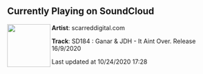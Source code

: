 ## Currently Playing on SoundCloud

[<img align="left" width="100" src="https://i1.sndcdn.com/artworks-000810806266-7ltt1i-t50x50.jpg">](https://soundcloud.com/scarreddigital-com/sd184-ganar-jdh-it-aint-over)

**Artist**: scarreddigital.com 

**Track**: SD184 : Ganar & JDH - It Aint Over. Release 16/9/2020

Last updated at 10/24/2020 17:28

